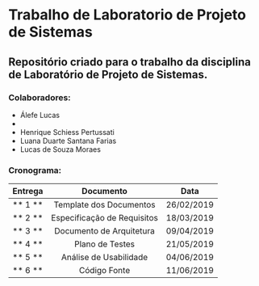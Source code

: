 # Trabalho de Laboratorio de Projeto de Sistemas #
## Repositório criado para o trabalho da disciplina de Laboratório de Projeto de Sistemas. ## 

### Colaboradores: 
* Álefe Lucas
* 
* Henrique Schiess Pertussati
* Luana Duarte Santana Farias
* Lucas de Souza Moraes

### Cronograma: 

| Entrega      | Documento                   | Data       |
| -------------|:---------------------------:|:----------:|
|** 1 **       | Template dos Documentos     | 26/02/2019 |
|** 2 **       | Especificação de Requisitos | 18/03/2019 |
|** 3 **       | Documento de Arquitetura    | 09/04/2019 |
|** 4 **       | Plano de Testes             | 21/05/2019 |
|** 5 **       | Análise de Usabilidade      | 04/06/2019 |
|** 6 **       | Código Fonte                | 11/06/2019 |

